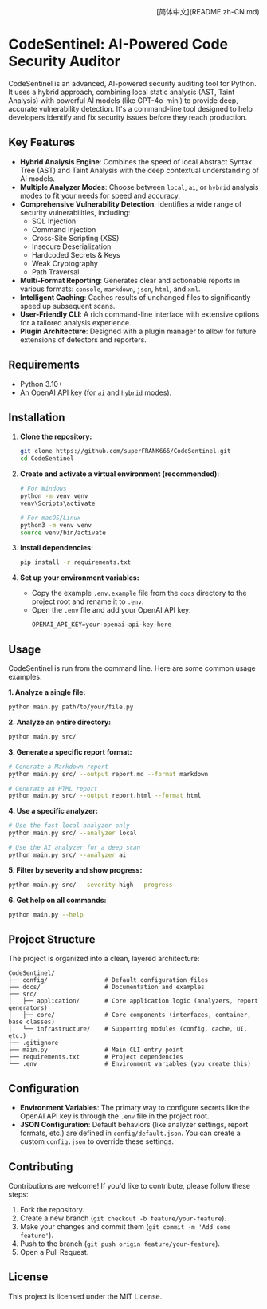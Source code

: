 <p align="right">[简体中文](README.zh-CN.md)</p>

# CodeSentinel: AI-Powered Code Security Auditor

CodeSentinel is an advanced, AI-powered security auditing tool for Python. It uses a hybrid approach, combining local static analysis (AST, Taint Analysis) with powerful AI models (like GPT-4o-mini) to provide deep, accurate vulnerability detection. It's a command-line tool designed to help developers identify and fix security issues before they reach production.

## Key Features

-   **Hybrid Analysis Engine**: Combines the speed of local Abstract Syntax Tree (AST) and Taint Analysis with the deep contextual understanding of AI models.
-   **Multiple Analyzer Modes**: Choose between `local`, `ai`, or `hybrid` analysis modes to fit your needs for speed and accuracy.
-   **Comprehensive Vulnerability Detection**: Identifies a wide range of security vulnerabilities, including:
    -   SQL Injection
    -   Command Injection
    -   Cross-Site Scripting (XSS)
    -   Insecure Deserialization
    -   Hardcoded Secrets & Keys
    -   Weak Cryptography
    -   Path Traversal
-   **Multi-Format Reporting**: Generates clear and actionable reports in various formats: `console`, `markdown`, `json`, `html`, and `xml`.
-   **Intelligent Caching**: Caches results of unchanged files to significantly speed up subsequent scans.
-   **User-Friendly CLI**: A rich command-line interface with extensive options for a tailored analysis experience.
-   **Plugin Architecture**: Designed with a plugin manager to allow for future extensions of detectors and reporters.

## Requirements

-   Python 3.10+
-   An OpenAI API key (for `ai` and `hybrid` modes).

## Installation

1.  **Clone the repository:**
    ```bash
    git clone https://github.com/superFRANK666/CodeSentinel.git
    cd CodeSentinel
    ```

2.  **Create and activate a virtual environment (recommended):**
    ```bash
    # For Windows
    python -m venv venv
    venv\Scripts\activate

    # For macOS/Linux
    python3 -m venv venv
    source venv/bin/activate
    ```

3.  **Install dependencies:**
    ```bash
    pip install -r requirements.txt
    ```

4.  **Set up your environment variables:**
    -   Copy the example `.env.example` file from the `docs` directory to the project root and rename it to `.env`.
    -   Open the `.env` file and add your OpenAI API key:
        ```
        OPENAI_API_KEY=your-openai-api-key-here
        ```

## Usage

CodeSentinel is run from the command line. Here are some common usage examples:

**1. Analyze a single file:**
```bash
python main.py path/to/your/file.py
```

**2. Analyze an entire directory:**
```bash
python main.py src/
```

**3. Generate a specific report format:**
```bash
# Generate a Markdown report
python main.py src/ --output report.md --format markdown

# Generate an HTML report
python main.py src/ --output report.html --format html
```

**4. Use a specific analyzer:**
```bash
# Use the fast local analyzer only
python main.py src/ --analyzer local

# Use the AI analyzer for a deep scan
python main.py src/ --analyzer ai
```

**5. Filter by severity and show progress:**
```bash
python main.py src/ --severity high --progress
```

**6. Get help on all commands:**
```bash
python main.py --help
```

## Project Structure

The project is organized into a clean, layered architecture:

```
CodeSentinel/
├── config/                # Default configuration files
├── docs/                  # Documentation and examples
├── src/
│   ├── application/       # Core application logic (analyzers, report generators)
│   ├── core/              # Core components (interfaces, container, base classes)
│   └── infrastructure/    # Supporting modules (config, cache, UI, etc.)
├── .gitignore
├── main.py                # Main CLI entry point
├── requirements.txt       # Project dependencies
└── .env                   # Environment variables (you create this)
```

## Configuration

-   **Environment Variables**: The primary way to configure secrets like the OpenAI API key is through the `.env` file in the project root.
-   **JSON Configuration**: Default behaviors (like analyzer settings, report formats, etc.) are defined in `config/default.json`. You can create a custom `config.json` to override these settings.

## Contributing

Contributions are welcome! If you'd like to contribute, please follow these steps:

1.  Fork the repository.
2.  Create a new branch (`git checkout -b feature/your-feature`).
3.  Make your changes and commit them (`git commit -m 'Add some feature'`).
4.  Push to the branch (`git push origin feature/your-feature`).
5.  Open a Pull Request.

## License

This project is licensed under the MIT License.